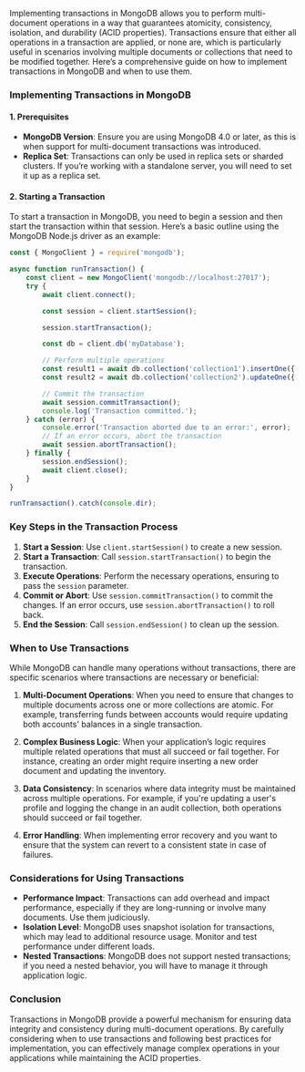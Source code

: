 Implementing transactions in MongoDB allows you to perform multi-document operations in a way that guarantees atomicity, consistency, isolation, and durability (ACID properties). Transactions ensure that either all operations in a transaction are applied, or none are, which is particularly useful in scenarios involving multiple documents or collections that need to be modified together. Here’s a comprehensive guide on how to implement transactions in MongoDB and when to use them.

### Implementing Transactions in MongoDB

#### 1. Prerequisites

- **MongoDB Version**: Ensure you are using MongoDB 4.0 or later, as this is when support for multi-document transactions was introduced.
- **Replica Set**: Transactions can only be used in replica sets or sharded clusters. If you’re working with a standalone server, you will need to set it up as a replica set.

#### 2. Starting a Transaction

To start a transaction in MongoDB, you need to begin a session and then start the transaction within that session. Here’s a basic outline using the MongoDB Node.js driver as an example:

```javascript
const { MongoClient } = require('mongodb');

async function runTransaction() {
    const client = new MongoClient('mongodb://localhost:27017');
    try {
        await client.connect();

        const session = client.startSession();

        session.startTransaction();

        const db = client.db('myDatabase');

        // Perform multiple operations
        const result1 = await db.collection('collection1').insertOne({ /* document */ }, { session });
        const result2 = await db.collection('collection2').updateOne({ /* filter */ }, { /* update */ }, { session });

        // Commit the transaction
        await session.commitTransaction();
        console.log('Transaction committed.');
    } catch (error) {
        console.error('Transaction aborted due to an error:', error);
        // If an error occurs, abort the transaction
        await session.abortTransaction();
    } finally {
        session.endSession();
        await client.close();
    }
}

runTransaction().catch(console.dir);
```

### Key Steps in the Transaction Process

1. **Start a Session**: Use `client.startSession()` to create a new session.
2. **Start a Transaction**: Call `session.startTransaction()` to begin the transaction.
3. **Execute Operations**: Perform the necessary operations, ensuring to pass the `session` parameter.
4. **Commit or Abort**: Use `session.commitTransaction()` to commit the changes. If an error occurs, use `session.abortTransaction()` to roll back.
5. **End the Session**: Call `session.endSession()` to clean up the session.

### When to Use Transactions

While MongoDB can handle many operations without transactions, there are specific scenarios where transactions are necessary or beneficial:

1. **Multi-Document Operations**: When you need to ensure that changes to multiple documents across one or more collections are atomic. For example, transferring funds between accounts would require updating both accounts' balances in a single transaction.

2. **Complex Business Logic**: When your application’s logic requires multiple related operations that must all succeed or fail together. For instance, creating an order might require inserting a new order document and updating the inventory.

3. **Data Consistency**: In scenarios where data integrity must be maintained across multiple operations. For example, if you're updating a user's profile and logging the change in an audit collection, both operations should succeed or fail together.

4. **Error Handling**: When implementing error recovery and you want to ensure that the system can revert to a consistent state in case of failures.

### Considerations for Using Transactions

- **Performance Impact**: Transactions can add overhead and impact performance, especially if they are long-running or involve many documents. Use them judiciously.
- **Isolation Level**: MongoDB uses snapshot isolation for transactions, which may lead to additional resource usage. Monitor and test performance under different loads.
- **Nested Transactions**: MongoDB does not support nested transactions; if you need a nested behavior, you will have to manage it through application logic.

### Conclusion

Transactions in MongoDB provide a powerful mechanism for ensuring data integrity and consistency during multi-document operations. By carefully considering when to use transactions and following best practices for implementation, you can effectively manage complex operations in your applications while maintaining the ACID properties.